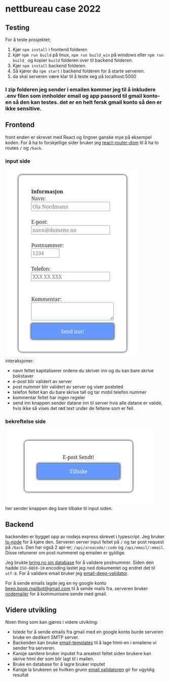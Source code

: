 # nettbureau case 2022

## Testing
For å teste prosjektet;
1. Kjør `npm install` i frontend folderen
2. kjør `npm run build` på linux, `npm run build_win` på windows eller `npm run build_` og kopier `build` folderen over til backend folderen.
3. Kjør `npm install` backend folderen. 
4. Så kjører du `npm start` i backend folderen for å starte serveren.
5. da skal serveren være klar til å teste seg på localhost:5000
### I zip folderen jeg sender i emailen kommer jeg til å inkludere .env filen som innholder email og app passord til gmail konto-en så den kan testes. det er en helt fersk gmail konto så den er ikke sensitive.

  
## Frontend
front enden er skrevet med React og lingner ganske mye på eksempel koden. For å ha to forskjellige sider bruker jeg [react-router-dom](https://www.npmjs.com/package/react-router-dom) til å ha to routes `/` og `/back`.

### input side
![inputs](/img/inputs.png)  
interaksjoner:
* navn feltet kapitaliserer ordene du skriver inn og du kan bare skrive bokstaver
* e-post blir validert av server
* post nummer blir validert av server og viser poststed
* telefon feltet kan du bare skrive tall og tar mobil telefon nummer
* kommentar feltet har ingen regeler
* send inn knappen sender datane inn til server hvis alle datane er valide, hvis ikke så vises det rød text under de feltene som er feil.
### bekreftelse side
![back](/img/back.png)  
her sender knappen deg bare tilbake til input siden.  
  
  
## Backend
backenden er bygget opp av nodejs express skrevet i typescript.
Jeg bruker [ts-node](https://www.npmjs.com/package/ts-node) for å kjøre den.
Serveren server input feltet på `/` og tar post request på `/back`. 
Den har også 2 api-er; `/api/areacode/:code` og `/api/email/:email`. Disse retunerer om post nummeret og emailen er gyldige.  
  
Jeg brukte [bring.no sin database](https://www.bring.no/tjenester/adressetjenester/postnummer) for å validere postnummer. Siden den hadde `ISO-8859-10` encoding lastet jeg ned dokumentet og endret det til `utf-8`.
For å validere email bruker jeg [email-deep-validator](https://www.npmjs.com/package/email-deep-validator).  
  
  
For å sende emails lagde jeg en ny google konto beep.boop.mailbot@gmail.com til å sende mails fra. serveren bruker [nodemailer](https://www.npmjs.com/package/nodemailer) for å kommunisere sende med gmail.
  
  
  

## Videre utvikling
Noen thing som kan gjøres i videre utvikling:
* Istede for å sende emails fra gmail med en google konto burde serveren bruke en dedikert SMTP server.
* Backenden kan bruke [email-templates](https://www.npmjs.com/package/email-templates) til å lage html-en i emailene vi sender fra serveren.
* Kansje sanitere bruker inputet fra areatext feltet siden brukere kan skrive html der som blir lagt til i mailen.
* Bruke en database for å lagre bruker inputet
* Kansje la brukeren se hvilken grunn [email validatoren](https://www.npmjs.com/package/email-deep-validator) gir for ugyldig resultat
